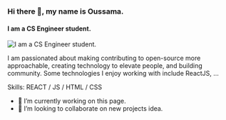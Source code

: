 ### Hi there 👋, my name is Oussama.
#### I am a CS Engineer student.
![I am a CS Engineer student.](https://arturssmirnovs.github.io/github-profile-readme-generator/images/banner.png)

I am passionated about making contributing to open-source more approachable, creating technology to elevate people, and building community. Some technologies I enjoy working with include ReactJS, ...

Skills: REACT / JS / HTML / CSS

- 🔭 I’m currently working on this page. 
- 👯 I’m looking to collaborate on new projects idea. 


